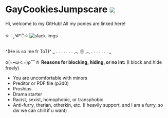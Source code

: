 # GayCookiesJumpscare ![](https://komarev.com/ghpvc/?username=your-github-username&label=Cookies-visited!&color=blue)

Hi, welcome to my GitHub! All my ponies are linked here!

✧ ೃ༄*ੈ✩
![slack-imgs](https://github.com/user-attachments/assets/d2615231-ce92-418a-91a5-a6d2ad8c4d71)


^(He is so me fr ToT)^
_ . . . . . . . ︿ ❀ ︿ . . . . . . . _

ο(=•ω＜=)ρ⌒☆
**Reasons for blocking, hiding, or no int:** (I block and hide freely)

- You are uncomfortable with minors
- Preditor or PDF.file (p3d0)
- Proships
- Drama starter
- Racist, sexist, homophobic, or transphobic
- Anti-furry, therian, otherkin, etc. (I heavily support, and I am a furry, so dw we can chill if u want)
